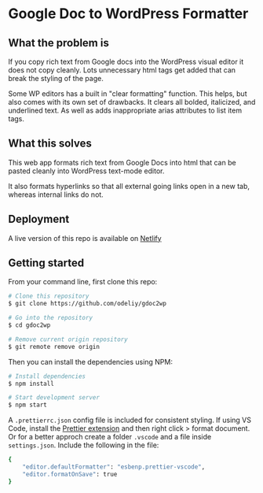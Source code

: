 # Google Doc to WordPress Formatter

## What the problem is

If you copy rich text from Google docs into the WordPress visual editor it does not copy cleanly. Lots unnecessary html tags get added that can break the styling of the page.

Some WP editors has a built in "clear formatting" function. This helps, but also comes with its own set of drawbacks. It clears all bolded, italicized, and underlined text. As well as adds inappropriate arias attributes to list item tags.

## What this solves

This web app formats rich text from Google Docs into html that can be pasted cleanly into WordPress text-mode editor.

It also formats hyperlinks so that all external going links open in a new tab, whereas internal links do not.

## Deployment

A live version of this repo is available on [Netlify](https://gdoc2wp.netlify.app/)

## Getting started

From your command line, first clone this repo:

```bash
# Clone this repository
$ git clone https://github.com/odeliy/gdoc2wp

# Go into the repository
$ cd gdoc2wp

# Remove current origin repository
$ git remote remove origin
```

Then you can install the dependencies using NPM:

```bash
# Install dependencies
$ npm install

# Start development server
$ npm start
```

A `.prettierrc.json` config file is included for consistent styling. If using VS Code, install the [Prettier extension](https://marketplace.visualstudio.com/items?itemName=esbenp.prettier-vscode) and then right click > format document. Or for a better approch create a folder `.vscode` and a file inside `settings.json`. Include the following in the file:

```bash
{
    "editor.defaultFormatter": "esbenp.prettier-vscode",
    "editor.formatOnSave": true
}
```
